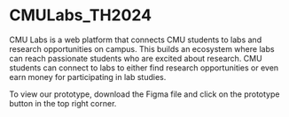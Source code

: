 # CMULabs_TH2024
CMU Labs is a web platform that connects CMU students to labs and research opportunities on campus. 
This builds an ecosystem where labs can reach passionate students who are excited about research. 
CMU students can connect to labs to either find research opportunities or even earn money for participating in lab studies.

To view our prototype, download the Figma file and click on the prototype button in the top right corner.
